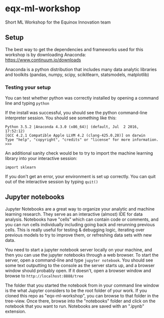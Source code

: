 # eqx-ml-workshop
Short ML Workshop for the Equinox Innovation team

## Setup

The best way to get the dependencies and frameworks used for this workshop is by downloading Anaconda:  https://www.continuum.io/downloads

Anaconda is a python distribution that includes many data analytic libraries and toolkits (pandas, numpy, scipy, scikitlearn, statsmodels, matplotlib)

### Testing your setup

You can test whether python was correctly installed by opening a command line and typing `python`

If the install was successful, you should see the python command-line interpreter session.  You should see something like this:

```
Python 3.5.2 |Anaconda 4.3.0 (x86_64)| (default, Jul  2 2016, 17:52:12) 
[GCC 4.2.1 Compatible Apple LLVM 4.2 (clang-425.0.28)] on darwin
Type "help", "copyright", "credits" or "license" for more information.
>>> 
```

An additional sanity check would be to try to import the machine learning library into your interactive session:

```
import sklearn
```

If you don't get an error, your environment is set up correctly.  You can quit out of the interactive session by typing `quit()`

## Jupyter notebooks

Jupyter Notebooks are a great way to organize your analytic and machine learning research.  They serve as an interactive (almost) IDE for data analysis.  Notebooks have "cells" which can contain code or comments, and you can run cells individually including going back and rerunning previous cells.  This is really useful for testing & debugging logic, iterating over previous models to try to improve them, or refreshing data sets with new data.

You need to start a jupyter notebook server locally on your machine, and then you can use the jupyter notebooks through a web browser.  To start the server, open a command-line and type ```jupyter notebook```.  You should see some text outputting to the console as the server starts up, and a browser window should probably open.  If it doesn't, open a browser window and browse to ```http://localhost:8888/tree```

The folder that you started the notebook from in your command line window is the what Jupyter considers to be the root folder of your work.  If you cloned this repo as "eqx-ml-workshop", you can browse to that folder in the tree-view.  Once there, browse into the "notebooks" folder and click on the notebook that you want to run.  Notebooks are saved with an ".ipynb" extension.
